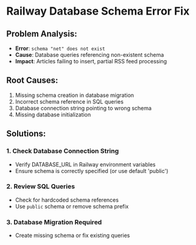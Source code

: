 # Railway Database Schema Error Fix

## Problem Analysis:
- **Error**: `schema "net" does not exist`
- **Cause**: Database queries referencing non-existent schema
- **Impact**: Articles failing to insert, partial RSS feed processing

## Root Causes:
1. Missing schema creation in database migration
2. Incorrect schema reference in SQL queries
3. Database connection string pointing to wrong schema
4. Missing database initialization

## Solutions:

### 1. Check Database Connection String
- Verify DATABASE_URL in Railway environment variables
- Ensure schema is correctly specified (or use default 'public')

### 2. Review SQL Queries
- Check for hardcoded schema references
- Use `public` schema or remove schema prefix

### 3. Database Migration Required
- Create missing schema or fix existing queries
